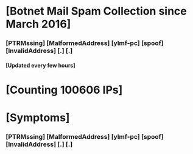 # [Botnet Mail Spam Collection since March 2016]
### [PTRMssing] [MalformedAddress] [ylmf-pc] [spoof] [InvalidAddress] [.] [.]
#### [Updated every few hours]

# [Counting 100606 IPs]

# [Symptoms] 
###   [PTRMssing] [MalformedAddress] [ylmf-pc] [spoof] [InvalidAddress] [.] [.]
